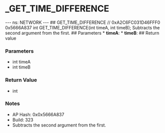 # _GET_TIME_DIFFERENCE

--- ns: NETWORK --- ## GET_TIME_DIFFERENCE  // 0xA2C6FC031D46FFF0 0x5666A837 int GET_TIME_DIFFERENCE(int timeA, int timeB);  Subtracts the second argument from the first.  ## Parameters * **timeA**: * **timeB**:  ## Return value

### Parameters
* int timeA
* int timeB

### Return Value
* int

### Notes
* AP Hash: 0x0x5666A837
* Build: 323
* Subtracts the second argument from the first.

